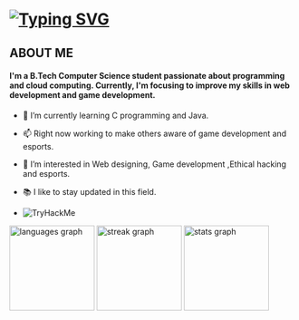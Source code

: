 # [![Typing SVG](https://readme-typing-svg.demolab.com/?lines=Hi!+👋;I'm+JOSE+THOMAS)](https://git.io/typing-svg)

## ABOUT ME

#### I'm a B.Tech Computer Science student passionate about programming and cloud computing. Currently, I'm focusing to improve my skills in web development and game development.


- 🌱 I’m currently learning C programming and Java.
- 📫 Right now working to make others aware of game development and esports.
- 🔭 I’m interested in Web designing, Game development ,Ethical hacking and esports.
- 📚 I like to stay updated in this field.

- <img src="https://tryhackme-badges.s3.amazonaws.com/josethomas45.png" alt="TryHackMe">


<div align="left">
  <img src="https://github-readme-stats.vercel.app/api/top-langs?username=josethomas45&locale=en&hide_title=false&layout=compact&card_width=320&langs_count=5&theme=midnight-purple&hide_border=true&order=2" height="150" alt="languages graph"  />
  <img src="https://streak-stats.demolab.com?user=josethomas45&locale=en&mode=daily&theme=midnight-purple&hide_border=true&border_radius=5&date_format=j M[ Y]&order=3" height="150" alt="streak graph"  />
  <img src="https://github-readme-stats.vercel.app/api?username=josethomas45&hide_title=false&hide_rank=true&show_icons=true&include_all_commits=true&count_private=true&disable_animations=false&theme=midnight-purple&locale=en&hide_border=true&order=1" height="150" alt="stats graph"  />
</div>
